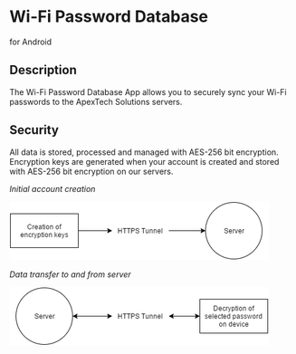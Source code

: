 Wi-Fi Password Database
=======================

for Android

Description
-----------

The Wi-Fi Password Database App allows you to securely sync your Wi-Fi passwords
to the ApexTech Solutions servers.

Security
--------

All data is stored, processed and managed with AES-256 bit encryption.
Encryption keys are generated when your account is created and stored with
AES-256 bit encryption on our servers.

*Initial account creation*

![](media/acct_create.png)

*Data transfer to and from server*

![](media/data_txrx.png)

